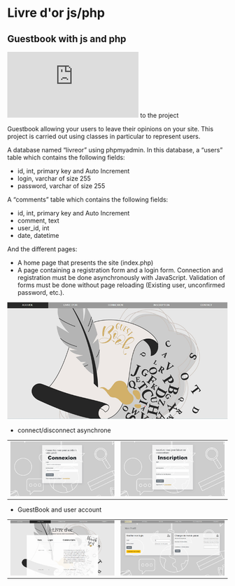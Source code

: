 # Livre d'or js/php
## Guestbook with js and php

![link](https://nadia-hazem.students-laplateforme.io/livre-or-js/index.php) to the project


Guestbook allowing your users to leave their opinions on your site. This project is carried out using classes in particular to represent users.

A database named “livreor” using phpmyadmin. In this database, a “users” table which contains the following fields:
- id, int, primary key and Auto Increment
- login, varchar of size 255
- password, varchar of size 255

A “comments” table which contains the following fields:
- id, int, primary key and Auto Increment
- comment, text
- user_id, int
- date, datetime

And the different pages:

- A home page that presents the site (index.php)
- A page containing a registration form and a login form. Connection and registration must be done asynchronously with JavaScript.
Validation of forms must be done without page reloading (Existing user, unconfirmed password, etc.).


![Screenshot](https://github.com/nadia-hazem/livre-or-js/blob/ad5ced5c7d42ee4dd0b2742229eecff7081d3735/screenshot.png)

- connect/disconnect asynchrone
<table>
  <tr>
    <td>
      <img src="https://github.com/nadia-hazem/livre-or-js/blob/ed41075c12b9375c65a13d069e1986afd64e028e/assets/img/readme2.png">
    </td>
    <td>
      <img src="https://github.com/nadia-hazem/livre-or-js/blob/ed41075c12b9375c65a13d069e1986afd64e028e/assets/img/readme3.png">
    </td>
  </tr>
</table>

- GuestBook and user account
<table>
  <tr>
    <td>
      <img src="https://github.com/nadia-hazem/livre-or-js/blob/ed41075c12b9375c65a13d069e1986afd64e028e/assets/img/readme4.png">
    </td>
    <td>
      <img src="https://github.com/nadia-hazem/livre-or-js/blob/ed41075c12b9375c65a13d069e1986afd64e028e/assets/img/readme5.png">
    </td>
  </tr>
</table>

